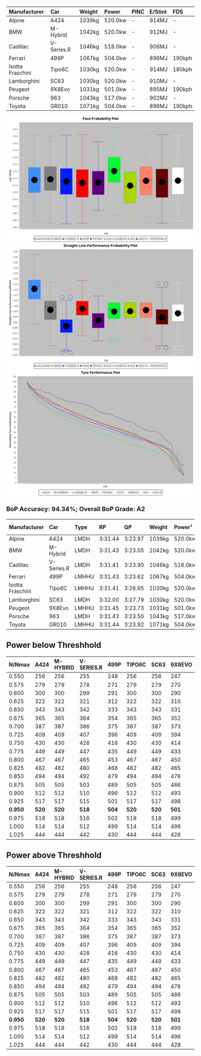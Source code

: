 | Manufacturer     | Car        | Weight | Power   | PINC    | E/Stint | FDS     |
|:-|:-|:-|:-|:-|:-|:-|
| Alpine           | A424       | 1039kg | 520.0kw |    -    | 914MJ   |    -    |
| BMW              | M-Hybrid   | 1042kg | 520.0kw |    -    | 912MJ   |    -    |
| Cadillac         | V-Series.R | 1046kg | 518.0kw |    -    | 906MJ   |    -    |
| Ferrari          | 499P       | 1067kg | 504.0kw |    -    | 896MJ   | 190kph  |
| Isotta Fraschini | Tipo6C     | 1030kg | 520.0kw |    -    | 914MJ   | 180kph  |
| Lamborghini      | SC63       | 1030kg | 520.0kw |    -    | 910MJ   |    -    |
| Peugeot          | 9X8Evo     | 1031kg | 501.0kw |    -    | 895MJ   | 190kph  |
| Porsche          | 963        | 1043kg | 517.0kw |    -    | 902MJ   |    -    |
| Toyota           | GR010      | 1071kg | 504.0kw |    -    | 896MJ   | 190kph  |

![PACECHART](./IMG/AUTO.png)
![STRAIGHTLINEPERFORMANCECHART](./IMG/AUTO_sp.png)
![TYREPERFORMANCECHART](./IMG/AUTO_tw.png)

### BoP Accuracy: 94.34%; Overall BoP Grade: A2
| Manufacturer     | Car        | Type  | RP      | QP      | Weight | Power¹  | Threshhold | PINC    | Power²   | E/Stint | AVG Vmax  | FDS     | RDLC | L/Stint | BOP-Grade | Model Accuracy | Model Points | Match%  | SimDiff |
|:-|:-|:-|:-|:-|:-|:-|:-|:-|:-|:-|:-|:-|:-|:-|:-|:-|:-|:-|:-|
| Alpine           | A424       | LMDH  | 3:31.44 | 3:23.97 | 1039kg | 520.0kw | 0.0kph     |    -    | 520.00kw |  914MJ  | 338.44kph |    -    | 1.01 | 12      | ~A1       | 86.43%         | 618          | 98.43%  | #       |
| BMW              | M-Hybrid   | LMDH  | 3:31.43 | 3:23.05 | 1042kg | 520.0kw | 0.0kph     |    -    | 520.00kw |  912MJ  | 334.97kph |    -    | 1.01 | 12      | +A2       | 93.77%         | 1672         | 92.69%  | #       |
| Cadillac         | V-Series.R | LMDH  | 3:31.41 | 3:23.90 | 1046kg | 518.0kw | 0.0kph     |    -    | 518.00kw |  906MJ  | 330.76kph |    -    | 1.01 | 12      | ~A1       | 83.12%         | 1921         | 100.00% | ±0.61s  |
| Ferrari          | 499P       | LMHHU | 3:31.43 | 3:23.62 | 1067kg | 504.0kw | 0.0kph     |    -    | 504.00kw |  896MJ  | 331.61kph | 190kph  | 1.02 | 12      | ~A1       | 69.49%         | 1950         | 100.00% | ±0.93s  |
| Isotta Fraschini | Tipo6C     | LMHHU | 3:31.41 | 3:26.95 | 1030kg | 520.0kw | 0.0kph     |    -    | 520.00kw |  914MJ  | 334.14kph | 180kph  | 1.08 | 12      | +C1       | 73.56%         | 64           | 75.38%  | #       |
| Lamborghini      | SC63       | LMDH  | 3:32.00 | 3:27.79 | 1030kg | 520.0kw | 0.0kph     |    -    | 520.00kw |  910MJ  | 335.28kph |    -    | 1.06 | 12      | +B2       | 95.82%         | 459          | 82.61%  | #       |
| Peugeot          | 9X8Evo     | LMHHU | 3:31.45 | 3:23.73 | 1031kg | 501.0kw | 0.0kph     |    -    | 501.00kw |  895MJ  | 333.24kph | 190kph  | 1.02 | 12      | ~A1       | 66.97%         | 221          | 100.00% | #       |
| Porsche          | 963        | LMDH  | 3:31.43 | 3:23.50 | 1043kg | 517.0kw | 0.0kph     |    -    | 517.00kw |  902MJ  | 334.13kph |    -    | 1.01 | 12      | ~A1       | 81.02%         | 5243         | 100.00% | ±0.86s  |
| Toyota           | GR010      | LMHHU | 3:31.44 | 3:23.92 | 1071kg | 504.0kw | 0.0kph     |    -    | 504.00kw |  896MJ  | 329.79kph | 190kph  | 1.01 | 12      | ~A1       | 73.70%         | 2701         | 100.00% | ±0.25s  |

## Power below Threshhold
| N/Nmax    | A424    | M-HYBRID | V-SERIES.R | 499P    | TIPO6C  | SC63    | 9X8EVO  | 963     | GR010   |
|:-|:-|:-|:-|:-|:-|:-|:-|:-|:-|
|  0.550    |  256    |  256     |  255       |  248    |  256    |  256    |  247    |  255    |  248    |
|  0.575    |  279    |  279     |  278       |  271    |  279    |  279    |  270    |  278    |  271    |
|  0.600    |  300    |  300     |  299       |  291    |  300    |  300    |  290    |  298    |  291    |
|  0.625    |  322    |  322     |  321       |  312    |  322    |  322    |  310    |  320    |  312    |
|  0.650    |  343    |  343     |  342       |  333    |  343    |  343    |  331    |  341    |  333    |
|  0.675    |  365    |  365     |  364       |  354    |  365    |  365    |  352    |  363    |  354    |
|  0.700    |  387    |  387     |  386       |  375    |  387    |  387    |  373    |  385    |  375    |
|  0.725    |  409    |  409     |  407       |  396    |  409    |  409    |  394    |  407    |  396    |
|  0.750    |  430    |  430     |  428       |  416    |  430    |  430    |  414    |  427    |  416    |
|  0.775    |  449    |  449     |  447       |  435    |  449    |  449    |  433    |  446    |  435    |
|  0.800    |  467    |  467     |  465       |  453    |  467    |  467    |  450    |  464    |  453    |
|  0.825    |  482    |  482     |  480       |  468    |  482    |  482    |  465    |  479    |  468    |
|  0.850    |  494    |  494     |  492       |  479    |  494    |  494    |  476    |  491    |  479    |
|  0.875    |  505    |  505     |  503       |  489    |  505    |  505    |  486    |  502    |  489    |
|  0.900    |  512    |  512     |  510       |  496    |  512    |  512    |  493    |  509    |  496    |
|  0.925    |  517    |  517     |  515       |  501    |  517    |  517    |  498    |  514    |  501    |
| **0.950** | **520** | **520**  | **518**    | **504** | **520** | **520** | **501** | **517** | **504** |
|  0.975    |  518    |  518     |  516       |  502    |  518    |  518    |  499    |  515    |  502    |
|  1.000    |  514    |  514     |  512       |  499    |  514    |  514    |  496    |  511    |  499    |
|  1.025    |  444    |  444     |  442       |  430    |  444    |  444    |  428    |  441    |  430    |

## Power above Threshhold
| N/Nmax    | A424    | M-HYBRID | V-SERIES.R | 499P    | TIPO6C  | SC63    | 9X8EVO  | 963     | GR010   |
|:-|:-|:-|:-|:-|:-|:-|:-|:-|:-|
|  0.550    |  256    |  256     |  255       |  248    |  256    |  256    |  247    |  255    |  248    |
|  0.575    |  279    |  279     |  278       |  271    |  279    |  279    |  270    |  278    |  271    |
|  0.600    |  300    |  300     |  299       |  291    |  300    |  300    |  290    |  298    |  291    |
|  0.625    |  322    |  322     |  321       |  312    |  322    |  322    |  310    |  320    |  312    |
|  0.650    |  343    |  343     |  342       |  333    |  343    |  343    |  331    |  341    |  333    |
|  0.675    |  365    |  365     |  364       |  354    |  365    |  365    |  352    |  363    |  354    |
|  0.700    |  387    |  387     |  386       |  375    |  387    |  387    |  373    |  385    |  375    |
|  0.725    |  409    |  409     |  407       |  396    |  409    |  409    |  394    |  407    |  396    |
|  0.750    |  430    |  430     |  428       |  416    |  430    |  430    |  414    |  427    |  416    |
|  0.775    |  449    |  449     |  447       |  435    |  449    |  449    |  433    |  446    |  435    |
|  0.800    |  467    |  467     |  465       |  453    |  467    |  467    |  450    |  464    |  453    |
|  0.825    |  482    |  482     |  480       |  468    |  482    |  482    |  465    |  479    |  468    |
|  0.850    |  494    |  494     |  492       |  479    |  494    |  494    |  476    |  491    |  479    |
|  0.875    |  505    |  505     |  503       |  489    |  505    |  505    |  486    |  502    |  489    |
|  0.900    |  512    |  512     |  510       |  496    |  512    |  512    |  493    |  509    |  496    |
|  0.925    |  517    |  517     |  515       |  501    |  517    |  517    |  498    |  514    |  501    |
| **0.950** | **520** | **520**  | **518**    | **504** | **520** | **520** | **501** | **517** | **504** |
|  0.975    |  518    |  518     |  516       |  502    |  518    |  518    |  499    |  515    |  502    |
|  1.000    |  514    |  514     |  512       |  499    |  514    |  514    |  496    |  511    |  499    |
|  1.025    |  444    |  444     |  442       |  430    |  444    |  444    |  428    |  441    |  430    |

